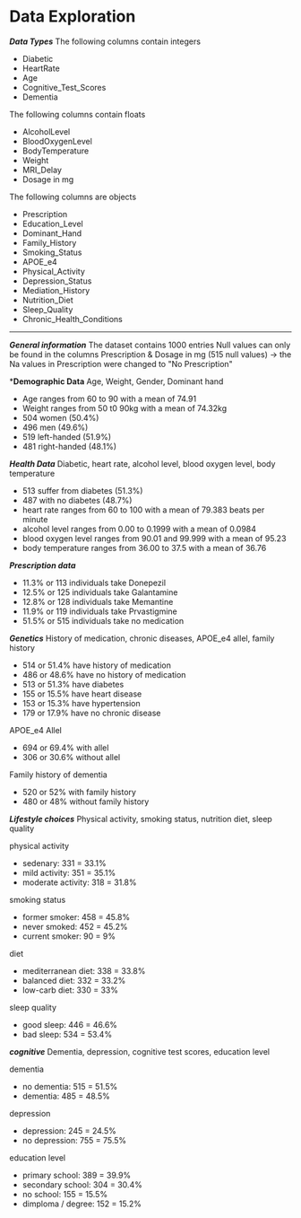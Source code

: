 # Data Exploration

***Data Types***
The following columns contain integers 
- Diabetic
- HeartRate
- Age
- Cognitive_Test_Scores
- Dementia

The following columns contain floats 
- AlcoholLevel
- BloodOxygenLevel
- BodyTemperature
- Weight
- MRI_Delay
- Dosage in mg

The following columns are objects 
- Prescription
- Education_Level
- Dominant_Hand
- Family_History
- Smoking_Status
- APOE_e4
- Physical_Activity
- Depression_Status
- Mediation_History
- Nutrition_Diet
- Sleep_Quality
- Chronic_Health_Conditions
--- 
***General information*** 
The dataset contains 1000 entries 
Null values can only be found in the columns Prescription & Dosage in mg (515 null values) -> the Na values in Prescription were changed to "No Prescription" 

***Demographic Data** 
Age, Weight, Gender, Dominant hand 
- Age ranges from 60 to 90 with a mean of 74.91
- Weight ranges from 50 t0 90kg with a mean of 74.32kg
- 504 women (50.4%)
- 496 men (49.6%)
- 519 left-handed (51.9%)
- 481 right-handed (48.1%)

***Health Data***
Diabetic, heart rate, alcohol level, blood oxygen level, body temperature 
- 513 suffer from diabetes (51.3%)
- 487 with no diabetes (48.7%)
- heart rate ranges from 60 to 100 with a mean of 79.383 beats per minute
- alcohol level ranges from 0.00 to 0.1999 with a mean of 0.0984
- blood oxygen level ranges from 90.01 and 99.999 with a mean of 95.23
- body temperature ranges from 36.00 to 37.5 with a mean of 36.76

***Prescription data***
- 11.3% or 113 individuals take Donepezil
- 12.5% or 125 individuals take Galantamine
- 12.8% or 128 individuals take Memantine
- 11.9% or 119 individuals take Prvastigmine
- 51.5% or 515 individuals take no medication

***Genetics***
History of medication, chronic diseases, APOE_e4 allel, family history 
- 514 or 51.4% have history of medication
- 486 or 48.6% have no history of medication
- 513 or 51.3% have diabetes
- 155 or 15.5% have heart disease
- 153 or 15.3% have hypertension
- 179 or 17.9% have no chronic disease

APOE_e4 Allel 
- 694 or 69.4% with allel
- 306 or 30.6% without allel

Family history of dementia 
- 520 or 52% with family history
- 480 or 48% without family history

***Lifestyle choices***
Physical activity, smoking status, nutrition diet, sleep quality 

physical activity
- sedenary: 331 = 33.1%
- mild activity: 351 = 35.1%
- moderate activity: 318 = 31.8%
  
smoking status 
- former smoker: 458 = 45.8% 
- never smoked: 452 = 45.2%
- current smoker: 90 = 9%
  
diet
- mediterranean diet: 338 = 33.8% 
- balanced diet: 332 = 33.2% 
- low-carb diet: 330 = 33%
  
sleep quality
- good sleep: 446 = 46.6% 
- bad sleep: 534 = 53.4%

***cognitive*** 
Dementia, depression, cognitive test scores, education level 

dementia
- no dementia: 515 = 51.5% 
- dementia: 485 = 48.5%
  
depression
- depression: 245 = 24.5% 
- no depression: 755 = 75.5%
  
education level
- primary school: 389 = 39.9% 
- secondary school: 304 = 30.4% 
- no school: 155 = 15.5% 
- dimploma / degree: 152 = 15.2% 
